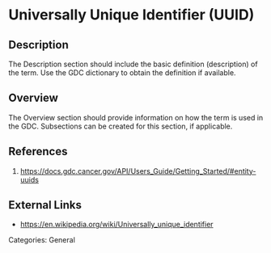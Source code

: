 # Universally Unique Identifier (UUID) #
## Description ##


The Description section should include the basic definition (description) of the term. Use the GDC dictionary to obtain the definition if available.
## Overview ##
The Overview section should provide information on how the term is used in the GDC. Subsections can be created for this section, if applicable.
## References ##
1. https://docs.gdc.cancer.gov/API/Users_Guide/Getting_Started/#entity-uuids

## External Links ##
* https://en.wikipedia.org/wiki/Universally_unique_identifier

Categories: General
